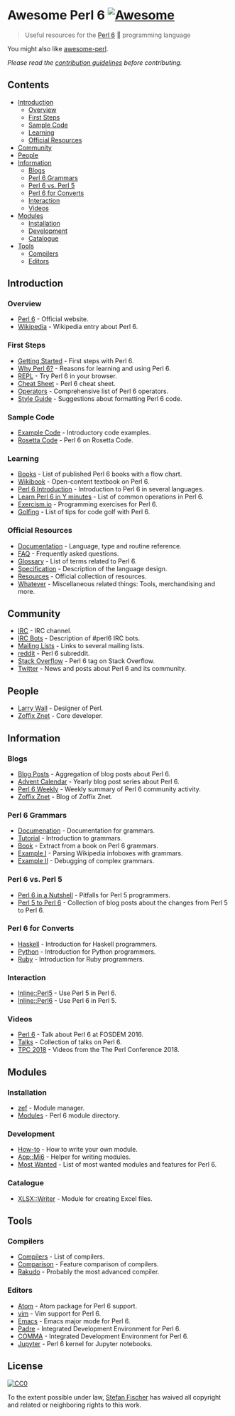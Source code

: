 # Awesome Perl 6 [![Awesome](https://awesome.re/badge.svg)](https://awesome.re)

> Useful resources for the [Perl 6](https://en.wikipedia.org/wiki/Perl_6) :butterfly: programming language

You might also like [awesome-perl](https://github.com/hachiojipm/awesome-perl).

*Please read the [contribution guidelines](contributing.md) before contributing.*

## Contents

<!-- START doctoc generated TOC please keep comment here to allow auto update -->
<!-- DON'T EDIT THIS SECTION, INSTEAD RE-RUN doctoc TO UPDATE -->


- [Introduction](#introduction)
  - [Overview](#overview)
  - [First Steps](#first-steps)
  - [Sample Code](#sample-code)
  - [Learning](#learning)
  - [Official Resources](#official-resources)
- [Community](#community)
- [People](#people)
- [Information](#information)
  - [Blogs](#blogs)
  - [Perl 6 Grammars](#perl-6-grammars)
  - [Perl 6 vs. Perl 5](#perl-6-vs-perl-5)
  - [Perl 6 for Converts](#perl-6-for-converts)
  - [Interaction](#interaction)
  - [Videos](#videos)
- [Modules](#modules)
  - [Installation](#installation)
  - [Development](#development)
  - [Catalogue](#catalogue)
- [Tools](#tools)
  - [Compilers](#compilers)
  - [Editors](#editors)

<!-- END doctoc generated TOC please keep comment here to allow auto update -->

## Introduction

### Overview

- [Perl 6](https://perl6.org/) - Official website.
- [Wikipedia](https://en.wikipedia.org/wiki/Perl_6) - Wikipedia entry about Perl 6.

### First Steps

- [Getting Started](https://perl6.org/getting-started/) - First steps with Perl 6.
- [Why Perl 6?](https://docs.perl6.org/language/faq.html#Why_should_I_learn_Perl_6%3F_What%27s_so_great_about_it%3F) - Reasons for learning and using Perl 6.
- [REPL](https://glot.io/new/perl6) - Try Perl 6 in your browser.
- [Cheat Sheet](https://raw.githubusercontent.com/perl6/mu/master/docs/Perl6/Cheatsheet/cheatsheet.txt) - Perl 6 cheat sheet.
- [Operators](https://www.ozonehouse.com/mark/periodic/) - Comprehensive list of Perl 6 operators.
- [Style Guide](https://github.com/scriptkitties/perl6-style-guide) - Suggestions about formatting Perl 6 code.

### Sample Code

- [Example Code](http://examples.perl6.org/) - Introductory code examples.
- [Rosetta Code](https://rosettacode.org/wiki/Category:Perl_6) - Perl 6 on Rosetta Code.

### Learning

- [Books](https://perl6book.com/) - List of published Perl 6 books with a flow chart.
- [Wikibook](https://en.wikibooks.org/wiki/Perl_6_Programming) - Open-content textbook on Perl 6.
- [Perl 6 Introduction](http://perl6intro.com/) - Introduction to Perl 6 in several languages.
- [Learn Perl 6 in Y minutes](https://learnxinyminutes.com/docs/perl6/) - List of common operations in Perl 6.
- [Exercism.io](http://exercism.io/languages/perl6/about) - Programming exercises for Perl 6.
- [Golfing](https://github.com/AlexDaniel/6lang-golf-cheatsheet) - List of tips for code golf with Perl 6.

### Official Resources

- [Documentation](https://docs.perl6.org/) - Language, type and routine reference.
- [FAQ](https://docs.perl6.org/language/faq) - Frequently asked questions.
- [Glossary](https://docs.perl6.org/language/glossary) - List of terms related to Perl 6.
- [Specification](https://perl6.org/specification/) - Description of the language design.
- [Resources](https://perl6.org/resources/) - Official collection of resources.
- [Whatever](https://perl6.org/whatever/) - Miscellaneous related things: Tools, merchandising and more.

## Community

- [IRC](https://webchat.freenode.net/?channels=#perl6) - IRC channel.
- [IRC Bots](https://perl6.org/community/irc) - Description of #perl6 IRC bots.
- [Mailing Lists](https://perl6.org/community/) - Links to several mailing lists.
- [reddit](https://www.reddit.com/r/perl6/) - Perl 6 subreddit.
- [Stack Overflow](https://stackoverflow.com/tags/perl6/info) - Perl 6 tag on Stack Overflow.
- [Twitter](https://twitter.com/perl6org) - News and posts about Perl 6 and its community.

## People

- [Larry Wall](https://en.wikipedia.org/wiki/Larry_Wall) - Designer of Perl.
- [Zoffix Znet](https://twitter.com/zoffix) - Core developer.

## Information

### Blogs

- [Blog Posts](http://pl6anet.org/) - Aggregation of blog posts about Perl 6.
- [Advent Calendar](https://perl6advent.wordpress.com/) - Yearly blog post series about Perl 6.
- [Perl 6 Weekly](https://p6weekly.wordpress.com/) - Weekly summary of Perl 6 community activity.
- [Zoffix Znet](https://rakudo.party/) - Blog of Zoffix Znet.

### Perl 6 Grammars

- [Documenation](https://docs.perl6.org/language/grammars.html) - Documentation for grammars.
- [Tutorial](https://docs.perl6.org/language/grammar_tutorial) - Introduction to grammars.
- [Book](https://perl6advent.wordpress.com/2017/12/04/day-08-parsing-with-grammars-book-extract/) - Extract from a book on Perl 6 grammars.
- [Example I](https://perl6advent.wordpress.com/2017/12/13/day13-mining-wikipedia-with-perl-6/) - Parsing Wikipedia infoboxes with grammars.
- [Example II](https://perl6advent.wordpress.com/2017/12/14/day-14-the-little-match-girl-building-and-testing-big-grammars-in-perl-6/) - Debugging of complex grammars.

### Perl 6 vs. Perl 5

- [Perl 6 in a Nutshell](https://docs.perl6.org/language/5to6-nutshell) - Pitfalls for Perl 5 programmers.
- [Perl 5 to Perl 6](https://perlgeek.de/en/article/5-to-6) - Collection of blog posts about the changes from Perl 5 to Perl 6.

### Perl 6 for Converts

- [Haskell](https://docs.perl6.org/language/haskell-to-p6) - Introduction for Haskell programmers.
- [Python](https://docs.perl6.org/language/py-nutshell) - Introduction for Python programmers.
- [Ruby](https://docs.perl6.org/language/rb-nutshell) - Introduction for Ruby programmers.

### Interaction

- [Inline::Perl5](https://github.com/niner/Inline-Perl5) - Use Perl 5 in Perl 6.
- [Inline::Perl6](https://github.com/niner/Inline-Perl6) - Use Perl 6 in Perl 5.

### Videos 

- [Perl 6](https://www.youtube.com/watch?v=hR9UdvxMAbo) - Talk about Perl 6 at FOSDEM 2016.
- [Talks](https://www.youtube.com/user/Perl6Now) - Collection of talks on Perl 6.
- [TPC 2018](https://www.youtube.com/user/yapcna) - Videos from the The Perl Conference 2018.

## Modules

### Installation

- [zef](https://github.com/ugexe/zef) - Module manager.
- [Modules](https://modules.perl6.org/) - Perl 6 module directory.

### Development

- [How-to](https://docs.perl6.org/language/modules) - How to write your own module.
- [App::Mi6](https://github.com/skaji/mi6) - Helper for writing modules.
- [Most Wanted](https://github.com/perl6/perl6-most-wanted) - List of most wanted modules and features for Perl 6.

### Catalogue

- [XLSX::Writer](https://github.com/evanmiller/XLSX-Writer) - Module for creating Excel files.

## Tools

### Compilers

- [Compilers](https://perl6.org/compilers/) - List of compilers.
- [Comparison](https://perl6.org/compilers/features) - Feature comparison of compilers.
- [Rakudo](http://rakudo.org/) - Probably the most advanced compiler.

### Editors

- [Atom](https://atom.io/packages/language-perl6) - Atom package for Perl 6 support.
- [vim](https://github.com/vim-perl/vim-perl6) - Vim support for Perl 6.
- [Emacs](https://github.com/perl6/perl6-mode) - Emacs major mode for Perl 6.
- [Padre](http://padre.perlide.org/) - Integrated Development Environment for Perl 6. 
- [COMMA](http://www.commaide.com/) - Integrated Development Environment for Perl 6.
- [Jupyter](https://github.com/bduggan/p6-jupyter-kernel) - Perl 6 kernel for Jupyter notebooks.

## License

[![CC0](http://mirrors.creativecommons.org/presskit/buttons/88x31/svg/cc-zero.svg)](https://creativecommons.org/publicdomain/zero/1.0/)

To the extent possible under law, [Stefan Fischer](https://github.com/sfischer13) has waived all copyright and related or neighboring rights to this work.

